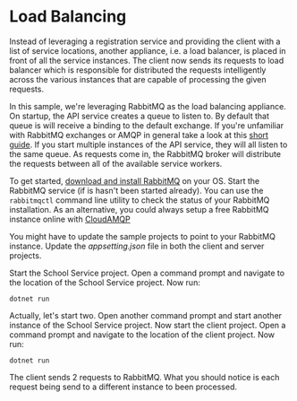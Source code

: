 # Load Balancing

Instead of leveraging a registration service and providing the client with a list of service locations,
another appliance, i.e. a load balancer, is placed in front of all the service instances. The client now
sends its requests to load balancer which is responsible for distributed the requests intelligently across
the various instances that are capable of processing the given requests.

In this sample, we're leveraging RabbitMQ as the load balancing appliance. On startup, the API service creates
a queue to listen to. By default that queue is will receive a binding to the default exchange. If you're unfamiliar
with RabbitMQ exchanges or AMQP in general take a look at this [short guide](https://www.rabbitmq.com/tutorials/amqp-concepts.html).
If you start multiple instances of the API service, they will all listen to the same queue. As requests come in,
the RabbitMQ broker will distribute the requests between all of the available service workers.

To get started, [download and install RabbitMQ](https://www.rabbitmq.com/download.html) on your OS. Start the RabbitMQ service
(if is hasn't been started already). You can use the `rabbitmqctl` command line utility to check the status of your RabbitMQ installation.
As an alternative, you could always setup a free RabbitMQ instance online with [CloudAMQP](https://www.cloudamqp.com)

You might have to update the sample projects to point to your RabbitMQ instance. Update the *appsetting.json* file in both
the client and server projects.

Start the School Service project. Open a command prompt and navigate to the location of the School Service project. Now run:

```
dotnet run
```
Actually, let's start two. Open another command prompt and start another instance of the School Service project.
Now start the client project. Open a command prompt and navigate to the location of the client project. Now run:

```
dotnet run
```

The client sends 2 requests to RabbitMQ. What you should notice is each request being send to a different instance to been
processed.